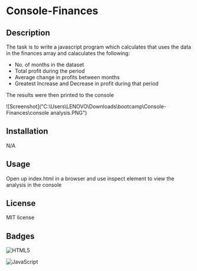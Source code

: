# Console-Finances

## Description

The task is to write a javascript program which calculates that uses the data in the finances array and calaculates the following:

- No. of months in the dataset
- Total profit during the period
- Average change in profits between months
- Greatest Increase and Decrease in profit during that period

The results were then printed to the console

![Screenshot]("C:\Users\LENOVO\Downloads\bootcamp\Console-Finances\console analysis.PNG")


## Installation

N/A

## Usage

Open up index.html in a browser and use inspect element to view the analysis in the console 

## License

MIT license

## Badges

 ![HTML5](https://img.shields.io/badge/html5-%23E34F26.svg?style=for-the-badge&logo=html5&logoColor=white)

![JavaScript](https://img.shields.io/badge/javascript-%23323330.svg?style=for-the-badge&logo=javascript&logoColor=%23F7DF1E)